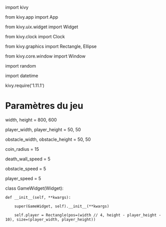 import kivy

from kivy.app import App

from kivy.uix.widget import Widget

from kivy.clock import Clock

from kivy.graphics import Rectangle, Ellipse

from kivy.core.window import Window

import random

import datetime

 

kivy.require('1.11.1')

 

# Paramètres du jeu

width, height = 800, 600

player_width, player_height = 50, 50

obstacle_width, obstacle_height = 50, 50

coin_radius = 15

death_wall_speed = 5

obstacle_speed = 5

player_speed = 5

 

class GameWidget(Widget):

    def __init__(self, **kwargs):

        super(GameWidget, self).__init__(**kwargs)

        self.player = Rectangle(pos=(width // 4, height - player_height - 10), size=(player_width, player_height))

        self.obstacles = []

        self.coins = []

        self.death_wall = Rectangle(pos=(0, 0), size=(10, height))

        self.score = 0

 

        Clock.schedule_interval(self.update, 1.0 / 60.0)

 

    def draw_obstacle(self, pos):

        return Rectangle(pos=pos, size=(obstacle_width, obstacle_height))

 

    def draw_coin(self, pos):

        return Ellipse(pos=pos, size=(coin_radius * 2, coin_radius * 2))

 

    def draw_player(self, pos):

        return Rectangle(pos=pos, size=(player_width, player_height))

 

    def update(self, dt):

        # Génération aléatoire d'obstacles

        if random.randint(0, 100) < 5:

            obstacle_y = random.randint(0, height - obstacle_height)

            self.obstacles.append(self.draw_obstacle(pos=(width, obstacle_y)))

 

        # Génération aléatoire de pièces

        if random.randint(0, 100) < 2:

            coin_y = random.randint(0, height - coin_radius)

            self.coins.append(self.draw_coin(pos=(width, coin_y)))

 

        # Génération aléatoire d'obstacles plus fréquente pour augmenter la difficulté

        if random.randint(0, 100) < 10:

            obstacle_y = random.randint(0, height - obstacle_height)

            self.obstacles.append(self.draw_obstacle(pos=(width, obstacle_y)))

 

        # Déplacement des obstacles

        for obstacle in self.obstacles:

            obstacle.pos = (obstacle.pos[0] - obstacle_speed, obstacle.pos[1])

 

        # Déplacement des pièces

        for coin in self.coins:

            coin.pos = (coin.pos[0] - obstacle_speed, coin.pos[1])

 

        # Déplacement du mur de la mort

        self.death_wall.pos = (self.death_wall.pos[0] + death_wall_speed, 0)

 

        # Vérification des collisions avec les obstacles

        for obstacle in self.obstacles:

            if self.player.collide_widget(obstacle):

                self.reset_game()

 

        # Vérification des collisions avec les pièces

        for coin in self.coins:

            if self.player.collide_widget(coin):

                self.coins.remove(coin)

                self.score += 10

 

        # Vérification des collisions avec le mur de la mort

        if self.player.collide_widget(self.death_wall):

            self.reset_game()

 

    def reset_game(self):

        # Enregistrement du score dans un fichier texte

        with open("score.txt", "a") as file:

            file.write(f"Score: {self.score}, Date: {datetime.datetime.now()}\n")

 

        # Réinitialisation du jeu

        self.score = 0

        self.obstacles = []

        self.coins = []

        self.player.pos = (width // 4, height - player_height - 10)

        self.death_wall.pos = (0, 0)

 

    def on_touch_down(self, touch):

        if touch.x < width / 2:

            self.player.pos = (self.player.pos[0] - player_speed, self.player.pos[1])

        else:

            self.player.pos = (self.player.pos[0] + player_speed, self.player.pos[1])

 

class MyApp(App):

    def build(self):

        game = GameWidget()

        Window.size = (width, height)

        return game

 

if __name__ == '__main__':

    MyApp().run()
